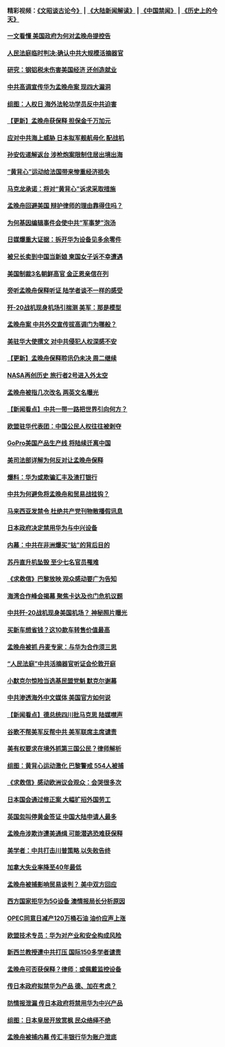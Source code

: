 #### 精彩视频：[《文昭谈古论今》](https://github.com/gfw-breaker/wenzhao/blob/master/README.md?t=12120931) | [《大陆新闻解读》](https://github.com/gfw-breaker/ntdtv-comedy/blob/master/README.md?t=12120931) | [《中国禁闻》](https://github.com/gfw-breaker/ntdtv-news/blob/master/README.md?t=12120931) | [《历史上的今天》](https://github.com/gfw-breaker/today-in-history/blob/master/README.md?t=12120931) 

#### [一文看懂 美国政府为何对孟晚舟提控告](../pages/nsc418/n10904250.md?t=12120931) 

#### [人民法庭临时判决:确认中共大规模活摘器官](../pages/nsc418/n10905079.md?t=12120931) 

#### [研究：钢铝税未伤害美国经济 还创造就业](../pages/nsc418/n10904853.md?t=12120931) 

#### [中共高调宣传华为孟晚舟案 现四大漏洞](../pages/nsc418/n10904788.md?t=12120931) 

#### [组图：人权日 海外法轮功学员反中共迫害](../pages/nsc418/n10903703.md?t=12120931) 

#### [【更新】孟晚舟获保释 担保金千万加元](../pages/nsc418/n10904401.md?t=12120931) 

#### [应对中共海上威胁 日本拟军舰航母化 配战机](../pages/nsc418/n10904429.md?t=12120931) 

#### [孙安佐递解返台 涉枪炮案限制住居出境出海](../pages/nsc418/n10904508.md?t=12120931) 

#### [“黄背心”运动给法国带来惨重经济损失](../pages/nsc418/n10904100.md?t=12120931) 

#### [马克龙承诺：将对“黄背心”诉求采取措施](../pages/nsc418/n10904057.md?t=12120931) 

#### [孟晚舟回避美国 辩护律师的理由靠得住吗？](../pages/nsc418/n10903337.md?t=12120931) 

#### [为何基因编辑事件会使中共“军事梦”泡汤](../pages/nsc418/n10901955.md?t=12120931) 

#### [日媒爆重大证据：拆开华为设备见多余零件](../pages/nsc418/n10903419.md?t=12120931) 

#### [被兄长卖到中国当新娘 柬国女子诉不幸遭遇](../pages/nsc418/n10903571.md?t=12120931) 

#### [美国制裁3名朝鲜高官 金正恩亲信在列](../pages/nsc418/n10903139.md?t=12120931) 

#### [旁听孟晚舟保释听证 陆学者谈不一样的感受](../pages/nsc418/n10903199.md?t=12120931) 

#### [歼-20战机现身机场引揣测 美军：那是模型](../pages/nsc418/n10903152.md?t=12120931) 

#### [孟晚舟案 中共外交宣传拔高调门为哪般？](../pages/nsc418/n10902536.md?t=12120931) 

#### [美驻华大使撰文 对中共侵犯人权深感不安](../pages/nsc418/n10902576.md?t=12120931) 

#### [【更新】孟晚舟保释聆讯仍未决 周二继续](../pages/nsc418/n10902280.md?t=12120931) 

#### [NASA再创历史 旅行者2号进入外太空](../pages/nsc418/n10902186.md?t=12120931) 

#### [孟晚舟被指几次改名 两英文名曝光](../pages/nsc418/n10902460.md?t=12120931) 

#### [【新闻看点】中共一带一路把世界引向何方？](../pages/nsc418/n10902174.md?t=12120931) 

#### [欧盟驻华代表团：中国公民人权往往被剥夺](../pages/nsc418/n10902220.md?t=12120931) 

#### [GoPro美国产品生产线 将陆续迁离中国](../pages/nsc418/n10902041.md?t=12120931) 

#### [美司法部详解为何反对让孟晚舟保释](../pages/nsc418/n10902113.md?t=12120931) 

#### [爆料：华为或欺骗汇丰及渣打银行](../pages/nsc418/n10902104.md?t=12120931) 

#### [中共为何避免将孟晚舟和贸易战挂钩？](../pages/nsc418/n10901942.md?t=12120931) 

#### [马来西亚发禁令 杜绝共产党刊物散播假讯息](../pages/nsc418/n10901784.md?t=12120931) 

#### [日本政府决定禁用华为与中兴设备](../pages/nsc418/n10901481.md?t=12120931) 

#### [内幕：中共在非洲爆买“钴”的背后目的](../pages/nsc418/n10898949.md?t=12120931) 

#### [苏丹直升机坠毁 至少七名官员罹难](../pages/nsc418/n10900117.md?t=12120931) 

#### [《求救信》巴黎放映 观众感动要广为告知](../pages/nsc418/n10900019.md?t=12120931) 

#### [海湾合作峰会揭幕 聚焦卡达及也门危机议题](../pages/nsc418/n10899688.md?t=12120931) 

#### [中共歼-20战机现身美国机场？ 神秘照片曝光](../pages/nsc418/n10899663.md?t=12120931) 

#### [买新车想省钱？这10款车转售价值最高](../pages/nsc418/n10898117.md?t=12120931) 

#### [孟晚舟被抓 丹麦专家：与华为合作须三思](../pages/nsc418/n10899564.md?t=12120931) 

#### [“人民法庭”中共活摘器官听证会伦敦开庭](../pages/nsc418/n10899563.md?t=12120931) 

#### [小默克尔惊险当选基民盟党魁 默克尔谢幕](../pages/nsc418/n10899491.md?t=12120931) 

#### [中共渗透海外中文媒体 美国官方如何说](../pages/nsc418/n10893253.md?t=12120931) 

#### [【新闻看点】德总统四川批马克思 陆媒噤声](../pages/nsc418/n10899297.md?t=12120931) 

#### [谷歌不帮美军反帮中共 美军联席主席谴责](../pages/nsc418/n10899167.md?t=12120931) 

#### [美有权要求在境外抓第三国公民？律师解析](../pages/nsc418/n10899107.md?t=12120931) 

#### [组图：黄背心运动激化 巴黎警戒 554人被捕](../pages/nsc418/n10899057.md?t=12120931) 

#### [《求救信》感动欧洲议会观众：会哭很多次](../pages/nsc418/n10897982.md?t=12120931) 

#### [日本国会通过修正案 大幅扩招外国劳工](../pages/nsc418/n10898708.md?t=12120931) 

#### [英国忽叫停黄金签证 中国大陆申请人最多](../pages/nsc418/n10898953.md?t=12120931) 

#### [孟晚舟涉欺诈遭美通缉 可能潜逃恐难获保释](../pages/nsc418/n10898102.md?t=12120931) 

#### [美学者：中共打击川普策略 以失败告终](../pages/nsc418/n10897887.md?t=12120931) 

#### [加拿大失业率降至40年最低](../pages/nsc418/n10898188.md?t=12120931) 

#### [孟晚舟被捕影响贸易谈判？ 美中双方回应](../pages/nsc418/n10897913.md?t=12120931) 

#### [西方国家拒华为5G设备 澳情报局长分析原因](../pages/nsc418/n10897478.md?t=12120931) 

#### [OPEC同意日减产120万桶石油 油价应声上涨](../pages/nsc418/n10897630.md?t=12120931) 

#### [欧盟技术专员：华为对产业和安全构成风险](../pages/nsc418/n10897566.md?t=12120931) 

#### [新西兰教授遭中共打压 国际150多学者谴责](../pages/nsc418/n10897483.md?t=12120931) 

#### [孟晚舟可否获保释？律师：或佩戴监控设备](../pages/nsc418/n10897512.md?t=12120931) 

#### [传日本政府拟禁华为产品 德、加在考虑？](../pages/nsc418/n10897161.md?t=12120931) 

#### [防情报泄漏 传日本政府将禁用华为中兴产品](../pages/nsc418/n10896431.md?t=12120931) 

#### [组图：日本皇居开放赏枫 民众络绎不绝](../pages/nsc418/n10896770.md?t=12120931) 

#### [孟晚舟被捕内幕  传汇丰银行华为账户泄底](../pages/nsc418/n10895828.md?t=12120931) 

